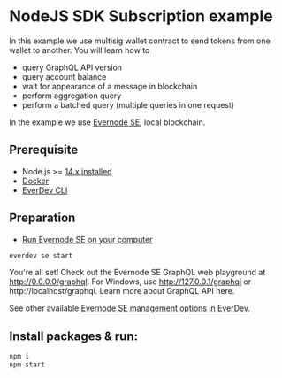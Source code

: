 # NodeJS SDK Subscription example

In this example we use multisig wallet contract to send tokens from one wallet to another. You will learn how to 
- query GraphQL API version
- query account balance
- wait for appearance of a message in blockchain
- perform aggregation query
- perform a batched query (multiple queries in one request)

In the example we use [Evernode SE](https://docs.everos.dev/evernode-platform/products/simple-emulator-se), local blockchain.

## Prerequisite

* Node.js >= [14.x installed](https://nodejs.org)
* [Docker](https://docs.docker.com/desktop/#download-and-install)
* [EverDev CLI](https://docs.everos.dev/everdev/)


## Preparation

* [Run Evernode SE on your computer](https://docs.everos.dev/evernode-platform/products/simple-emulator-se)

```sh
everdev se start
```

You're all set! Check out the Evernode SE GraphQL web playground at http://0.0.0.0/graphql. For Windows, use http://127.0.0.1/graphql or http://localhost/graphql. Learn more about GraphQL API here.

See other available [Evernode SE management options in EverDev](https://docs.everos.dev/everdev/command-line-interface/evernode-platform-startup-edition-se).

## Install packages & run:

```sh
npm i
npm start
```
